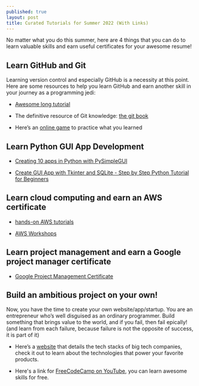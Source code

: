 ```yaml
---
published: true
layout: post
title: Curated Tutorials for Summer 2022 (With Links)
---
```


No matter what you do this summer, here are 4 things that you can do to learn valuable skills and earn useful certificates for your awesome resume!

## Learn GitHub and Git
Learning version control and especially GitHub is a necessity at this point.  Here are some resources to help you learn GitHub and earn another skill in your journey as a programming jedi:

- [Awesome long tutorial](https://youtu.be/RGOj5yH7evk)


- The definitive resource of Git knowledge: [the git book](https://git-scm.com/book/en/v2)


- Here’s an [online game](https://learngitbranching.js.org/) to practice what you learned

## Learn Python GUI App Development


- [Creating 10 apps in Python with PySimpleGUI](https://youtu.be/QeMaWQZllhg)


- [Create GUI App with Tkinter and SQLite - Step by Step Python Tutorial for Beginners](https://youtu.be/5qOnzF7RsNA)

## Learn cloud computing and earn an AWS certificate


- [hands-on AWS tutorials](https://aws.amazon.com/getting-started/guides)


- [AWS Workshops](https://workshops.aws/)

## Learn project management and earn a Google project manager certificate


- [Google Project Management Certificate](https://www.youtube.com/watch?v=y7LDaaFeNn4&list=PLTZYG7bZ1u6puLWxUtqAjZkIB4dB_JFzk&index=1&ab_channel=GoogleCareerCertificates)

## Build an ambitious project on your own!
Now, you have the time to create your own website/app/startup.  You are an entrepreneur who’s well disguised as an ordinary programmer.   Build something that brings value to the world, and if you fail, then fail epically!  (and learn from each failure, because failure is not the opposite of success, it is part of it)


- Here’s a [website](https://stackshare.io/stacks) that details the tech stacks of big tech companies, check it out to learn about the technologies that power your favorite products. 


- Here's a link for [FreeCodeCamp on YouTube](https://www.youtube.com/c/Freecodecamp), you can learn awesome skills for free.
